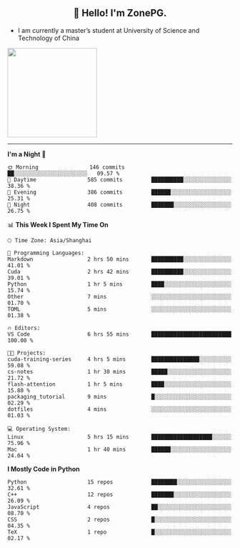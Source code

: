 <h2 align="center">👋 Hello! I'm ZonePG.</h2>

- I am currently a master’s student at University of Science and Technology of China

<img height=200 align="center" src="https://github-readme-stats.vercel.app/api?username=zonepg" />

-------

<!--START_SECTION:waka-->
**I'm a Night 🦉** 

```text
🌞 Morning                146 commits         ██░░░░░░░░░░░░░░░░░░░░░░░   09.57 % 
🌆 Daytime                585 commits         ██████████░░░░░░░░░░░░░░░   38.36 % 
🌃 Evening                386 commits         ██████░░░░░░░░░░░░░░░░░░░   25.31 % 
🌙 Night                  408 commits         ███████░░░░░░░░░░░░░░░░░░   26.75 % 
```


📊 **This Week I Spent My Time On** 

```text
🕑︎ Time Zone: Asia/Shanghai

💬 Programming Languages: 
Markdown                 2 hrs 50 mins       ██████████░░░░░░░░░░░░░░░   41.01 % 
Cuda                     2 hrs 42 mins       ██████████░░░░░░░░░░░░░░░   39.01 % 
Python                   1 hr 5 mins         ████░░░░░░░░░░░░░░░░░░░░░   15.74 % 
Other                    7 mins              ░░░░░░░░░░░░░░░░░░░░░░░░░   01.70 % 
TOML                     5 mins              ░░░░░░░░░░░░░░░░░░░░░░░░░   01.38 % 

🔥 Editors: 
VS Code                  6 hrs 55 mins       █████████████████████████   100.00 % 

🐱‍💻 Projects: 
cuda-training-series     4 hrs 5 mins        ███████████████░░░░░░░░░░   59.08 % 
cs-notes                 1 hr 30 mins        █████░░░░░░░░░░░░░░░░░░░░   21.72 % 
flash-attention          1 hr 5 mins         ████░░░░░░░░░░░░░░░░░░░░░   15.80 % 
packaging_tutorial       9 mins              █░░░░░░░░░░░░░░░░░░░░░░░░   02.29 % 
dotfiles                 4 mins              ░░░░░░░░░░░░░░░░░░░░░░░░░   01.03 % 

💻 Operating System: 
Linux                    5 hrs 15 mins       ███████████████████░░░░░░   75.96 % 
Mac                      1 hr 40 mins        ██████░░░░░░░░░░░░░░░░░░░   24.04 % 
```

**I Mostly Code in Python** 

```text
Python                   15 repos            ████████░░░░░░░░░░░░░░░░░   32.61 % 
C++                      12 repos            ███████░░░░░░░░░░░░░░░░░░   26.09 % 
JavaScript               4 repos             ██░░░░░░░░░░░░░░░░░░░░░░░   08.70 % 
CSS                      2 repos             █░░░░░░░░░░░░░░░░░░░░░░░░   04.35 % 
TeX                      1 repo              █░░░░░░░░░░░░░░░░░░░░░░░░   02.17 % 
```




<!--END_SECTION:waka-->
